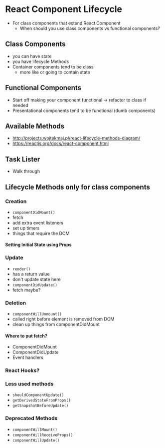 # React Component Lifecycle

- For class components that extend React.Component
  - When should you use class components vs functional components?

## Class Components

- you can have state
- you have lifecycle Methods
- Container components tend to be class
  - more like or going to contain state

## Functional Components

- Start off making your component functional -> refactor to class if needed
- Presentational components tend to be functional (dumb components)

## Available Methods

- http://projects.wojtekmaj.pl/react-lifecycle-methods-diagram/
- https://reactjs.org/docs/react-component.html

## Task Lister

- Walk through

## Lifecycle Methods only for class components

### Creation

- `componentDidMount()`
- fetch
- add extra event listeners
- set up timers
- things that require the DOM

#### Setting Initial State using Props

### Update

- `render()`
- has a return value
- don't update state here
- `componentDidUpdate()`
- fetch maybe?

### Deletion

- `componentWillUnmount()`
- called right before element is removed from DOM
- clean up things from componentDidMount

#### Where to put fetch?

- ComponentDidMount
- ComponentDidUpdate
- Event handlers

### React Hooks?

### Less used methods

- `shouldComponentUpdate()`
- `getDerivedStateFromProps()`
- `getSnapshotBeforeUpdate()`

### Deprecated Methods

- `componentWillMount()`
- `componentWillReceiveProps()`
- `componentWillUpdate()`

